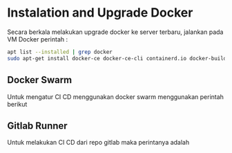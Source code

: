 # Instalation and Upgrade Docker

Secara berkala melakukan upgrade docker ke server terbaru, jalankan pada VM Docker perintah :
```sh
apt list --installed | grep docker
sudo apt-get install docker-ce docker-ce-cli containerd.io docker-buildx-plugin docker-compose-plugin
```

## Docker Swarm

Untuk mengatur CI CD menggunakan docker swarm menggunakan perintah berikut

## Gitlab Runner

Untuk melakukan CI CD dari repo gitlab maka perintanya adalah
